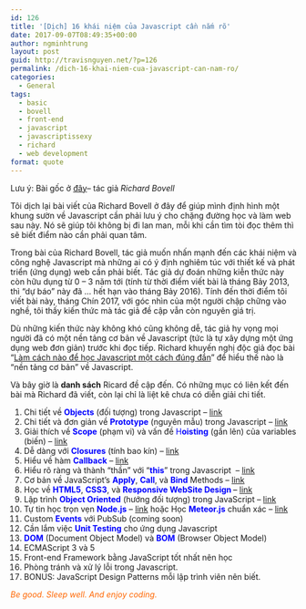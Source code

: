 ```yaml
---
id: 126
title: '[Dịch] 16 khái niệm của Javascript cần nắm rõ'
date: 2017-09-07T08:49:35+00:00
author: ngminhtrung
layout: post
guid: http://travisnguyen.net/?p=126
permalink: /dich-16-khai-niem-cua-javascript-can-nam-ro/
categories:
  - General
tags:
  - basic
  - bovell
  - front-end
  - javascript
  - javascriptissexy
  - richard
  - web development
format: quote
---
```

Lưu ý: Bài gốc ở <a href="http://javascriptissexy.com/16-javascript-concepts-you-must-know-well/" target="_blank" rel="noopener">đây</a>&#8211; tác giả <cite class="fn">Richard Bovell</cite><span class="author-tag"> </span>

Tôi dịch lại bài viết của Richard Bovell ở đây để giúp mình định hình một khung sườn về Javascript cần phải lưu ý cho chặng đường học và làm web sau này. Nó sẽ giúp tôi không bị đi lan man, mỗi khi cần tìm tòi đọc thêm thì sẽ biết điểm nào cần phải quan tâm.

Trong bài của Richard Bovell, tác giả muốn nhấn mạnh đến các khái niệm và công nghệ Javascript mà những ai có ý định nghiêm túc với thiết kế và phát triển (ứng dụng) web cần phải biết. Tác giả dự đoán những kiễn thức này còn hữu dụng từ 0 &#8211; 3 năm tới (tính từ thời điểm viết bài là tháng Bảy 2013, thì &#8220;dự báo&#8221; này đã &#8230; hết hạn vào tháng Bảy 2016). Tính đến thời điểm tôi viết bài này, tháng Chín 2017, với góc nhìn của một người chập chững vào nghề, tôi thấy kiến thức mà tác giả đề cập vẫn còn nguyên giá trị.

Dù những kiến thức này không khó cũng không dễ, tác giả hy vọng mọi người đã có một nền tảng cơ bản về Javascript (tức là tự xây dựng một ứng dụng web đơn giản) trước khi đọc tiếp. Richard khuyến nghị độc giả đọc bài &#8220;<a href="http://javascriptissexy.com/how-to-learn-javascript-properly/" target="_blank" rel="noopener">Làm cách nào để học Javascript một cách đúng đắn</a>&#8221; để hiểu thế nào là &#8220;nền tảng cơ bản&#8221; về Javascript.

Và bây giờ là **danh sách** Ricard đề cập đến. Có những mục có liên kết đến bài mà Richard đã viết, còn lại chỉ là liệt kê chưa có diễn giải chi tiết.

  1. Chi tiết về <span style="color: #0000ff;"><strong>Objects</strong></span> (đối tượng) trong Javascript &#8211; <a href="http://javascriptissexy.com/javascript-objects-in-detail/" target="_blank" rel="noopener">link</a>
  2. Chi tiết và đơn giản về <span style="color: #0000ff;"><strong>Prototype</strong></span> (nguyên mẫu) trong Javascript &#8211; [link](http://javascriptissexy.com/javascript-prototype-in-plain-detailed-language/)
  3. Giải thích về <span style="color: #0000ff;"><strong>Scope</strong></span> (phạm vi) và vấn đề <span style="color: #0000ff;">H<strong>oisting</strong></span> (gắn lên) của variables (biến) &#8211; <a href="http://javascriptissexy.com/javascript-variable-scope-and-hoisting-explained/" target="_blank" rel="noopener">link</a>
  4. Dễ dàng với <span style="color: #0000ff;"><strong>Closures</strong></span> (tính bao kín) &#8211; <a href="http://javascriptissexy.com/understand-javascript-closures-with-ease/" target="_blank" rel="noopener">link</a>
  5. Hiểu về hàm **<span style="color: #0000ff;">Callback</span>** &#8211; <a href="http://javascriptissexy.com/understand-javascript-callback-functions-and-use-them/" target="_blank" rel="noopener">link</a>
  6. Hiểu rõ ràng và thành &#8220;thần&#8221; với &#8220;<span style="color: #0000ff;"><strong>this</strong></span>&#8221; trong Javascript  &#8211; <a href="http://javascriptissexy.com/understand-javascript-callback-functions-and-use-them/" target="_blank" rel="noopener">link</a>
  7. Cơ bản về JavaScript’s <span style="color: #0000ff;"><strong>Apply</strong></span>, <span style="color: #0000ff;"><strong>Call</strong></span>, và <span style="color: #0000ff;"><strong>Bind</strong></span> Methods &#8211; <a href="http://javascriptissexy.com/javascript-apply-call-and-bind-methods-are-essential-for-javascript-professionals/" target="_blank" rel="noopener">link</a>
  8. Học về <span style="color: #0000ff;"><strong>HTML5</strong></span>, <span style="color: #0000ff;"><strong>CSS3</strong></span>, và <span style="color: #0000ff;"><strong>Responsive WebSite Design </strong><span style="color: #000000;">&#8211; <a href="http://javascriptissexy.com/learn-html5-css3-and-responsive-web-site-design-in-one-go/" target="_blank" rel="noopener">link</a></span></span>
  9. Lập trình <span style="color: #0000ff;"><strong>Object Oriented</strong></span> (hướng đối tượng) trong JavaScript &#8211; <a href="http://javascriptissexy.com/oop-in-javascript-what-you-need-to-know/" target="_blank" rel="noopener">link</a>
 10. Tự tin học trọn vẹn <span style="color: #0000ff;"><strong>Node.js</strong></span> &#8211; <a href="http://javascriptissexy.com/learn-node-js-completely-and-with-confidence/" target="_blank" rel="noopener">link</a> hoặc Học **<span style="color: #0000ff;">Meteor.js</span>** chuẩn xác &#8211; <a href="http://javascriptissexy.com/learn-meteor-js-properly/" target="_blank" rel="noopener">link</a>
 11. Custom <span style="color: #0000ff;"><strong>Events</strong></span> với PubSub (coming soon)
 12. Cần lắm việc <span style="color: #0000ff;"><strong>Unit Testing</strong></span> cho ứng dụng Javascript
 13. <span style="color: #0000ff;"><strong>DOM</strong></span> (Document Object Model) và <span style="color: #0000ff;"><strong>BOM</strong></span> (Browser Object Model)
 14. ECMAScript 3 và 5
 15. Front-end Framework bằng JavaScript tốt nhất nên học
 16. Phòng tránh và xử lý lỗi trong Javascript.
 17. BONUS: JavaScript Design Patterns mỗi lập trình viên nên biết.

<span style="color: #ff6600;"><em>Be good. Sleep well. And enjoy coding.</em></span>

&nbsp;